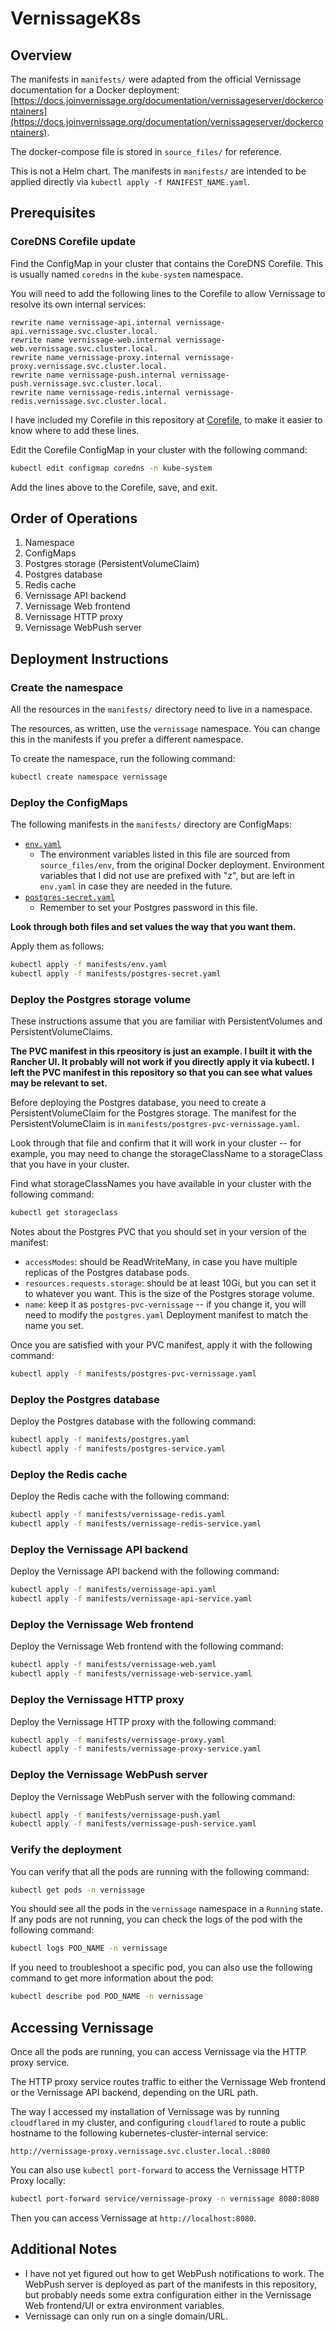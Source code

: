 # VernissageK8s

## Overview

The manifests in `manifests/` were adapted from the official Vernissage documentation for a Docker deployment: [https://docs.joinvernissage.org/documentation/vernissageserver/dockercontainers](https://docs.joinvernissage.org/documentation/vernissageserver/dockercontainers).

The docker-compose file is stored in `source_files/` for reference.

This is not a Helm chart. The manifests in `manifests/` are intended to be applied directly via `kubectl apply -f MANIFEST_NAME.yaml`.

## Prerequisites

### CoreDNS Corefile update

Find the ConfigMap in your cluster that contains the CoreDNS Corefile. This is usually named `coredns` in the `kube-system` namespace.

You will need to add the following lines to the Corefile to allow Vernissage to resolve its own internal services:

```
rewrite name vernissage-api.internal vernissage-api.vernissage.svc.cluster.local.
rewrite name vernissage-web.internal vernissage-web.vernissage.svc.cluster.local.
rewrite name vernissage-proxy.internal vernissage-proxy.vernissage.svc.cluster.local.
rewrite name vernissage-push.internal vernissage-push.vernissage.svc.cluster.local.
rewrite name vernissage-redis.internal vernissage-redis.vernissage.svc.cluster.local.
```

I have included my Corefile in this repository at [Corefile](Corefile), to make it easier to know where to add these lines.

Edit the Corefile ConfigMap in your cluster with the following command:

```bash
kubectl edit configmap coredns -n kube-system
```

Add the lines above to the Corefile, save, and exit.

## Order of Operations

1. Namespace
1. ConfigMaps
1. Postgres storage (PersistentVolumeClaim)
1. Postgres database
1. Redis cache
1. Vernissage API backend
1. Vernissage Web frontend
1. Vernissage HTTP proxy
1. Vernissage WebPush server

## Deployment Instructions

### Create the namespace

All the resources in the `manifests/` directory need to live in a namespace.

The resources, as written, use the `vernissage` namespace. You can change this in the manifests if you prefer a different namespace.

To create the namespace, run the following command:

```bash
kubectl create namespace vernissage
```

### Deploy the ConfigMaps

The following manifests in the `manifests/` directory are ConfigMaps:

- [`env.yaml`](manifests/env.yaml)
  - The environment variables listed in this file are sourced from `source_files/env`, from the original Docker deployment. Environment variables that I did not use are prefixed with "z", but are left in `env.yaml` in case they are needed in the future.
- [`postgres-secret.yaml`](manifests/postgres-secret.yaml)
  - Remember to set your Postgres password in this file.

**Look through both files and set values the way that you want them.**

Apply them as follows:

```bash
kubectl apply -f manifests/env.yaml
kubectl apply -f manifests/postgres-secret.yaml
```

### Deploy the Postgres storage volume

These instructions assume that you are familiar with PersistentVolumes and PersistentVolumeClaims.

**The PVC manifest in this rpeository is just an example. I built it with the Rancher UI. It probably will not work if you directly apply it via kubectl. I left the PVC manifest in this repository so that you can see what values may be relevant to set.**

Before deploying the Postgres database, you need to create a PersistentVolumeClaim for the Postgres storage.
The manifest for the PersistentVolumeClaim is in `manifests/postgres-pvc-vernissage.yaml`.

Look through that file and confirm that it will work in your cluster -- for example, you may need to change the storageClassName to a storageClass that you have in your cluster.

Find what storageClassNames you have available in your cluster with the following command:

```bash
kubectl get storageclass
```

Notes about the Postgres PVC that you should set in your version of the manifest:

- `accessModes`: should be ReadWriteMany, in case you have multiple replicas of the Postgres database pods.
- `resources.requests.storage`: should be at least 10Gi, but you can set it to whatever you want. This is the size of the Postgres storage volume.
- `name`: keep it as `postgres-pvc-vernissage` -- if you change it, you will need to modify the `postgres.yaml` Deployment manifest to match the name you set.

Once you are satisfied with your PVC manifest, apply it with the following command:

```bash
kubectl apply -f manifests/postgres-pvc-vernissage.yaml
```

### Deploy the Postgres database

Deploy the Postgres database with the following command:

```bash
kubectl apply -f manifests/postgres.yaml
kubectl apply -f manifests/postgres-service.yaml
```

### Deploy the Redis cache

Deploy the Redis cache with the following command:

```bash
kubectl apply -f manifests/vernissage-redis.yaml
kubectl apply -f manifests/vernissage-redis-service.yaml
```

### Deploy the Vernissage API backend

Deploy the Vernissage API backend with the following command:

```bash
kubectl apply -f manifests/vernissage-api.yaml
kubectl apply -f manifests/vernissage-api-service.yaml
```

### Deploy the Vernissage Web frontend

Deploy the Vernissage Web frontend with the following command:

```bash
kubectl apply -f manifests/vernissage-web.yaml
kubectl apply -f manifests/vernissage-web-service.yaml
```

### Deploy the Vernissage HTTP proxy

Deploy the Vernissage HTTP proxy with the following command:

```bash
kubectl apply -f manifests/vernissage-proxy.yaml
kubectl apply -f manifests/vernissage-proxy-service.yaml
```

### Deploy the Vernissage WebPush server

Deploy the Vernissage WebPush server with the following command:

```bash
kubectl apply -f manifests/vernissage-push.yaml
kubectl apply -f manifests/vernissage-push-service.yaml
```

### Verify the deployment

You can verify that all the pods are running with the following command:

```bash
kubectl get pods -n vernissage
```

You should see all the pods in the `vernissage` namespace in a `Running` state. If any pods are not running, you can check the logs of the pod with the following command:

```bash
kubectl logs POD_NAME -n vernissage
```

If you need to troubleshoot a specific pod, you can also use the following command to get more information about the pod:

```bash
kubectl describe pod POD_NAME -n vernissage
```

## Accessing Vernissage

Once all the pods are running, you can access Vernissage via the HTTP proxy service.

The HTTP proxy service routes traffic to either the Vernissage Web frontend or the Vernissage API backend, depending on the URL path.

The way I accessed my installation of Vernissage was by running `cloudflared` in my cluster, and configuring `cloudflared` to route a public hostname to the following kubernetes-cluster-internal service:

```
http://vernissage-proxy.vernissage.svc.cluster.local.:8080
```

You can also use `kubectl port-forward` to access the Vernissage HTTP Proxy locally:

```bash
kubectl port-forward service/vernissage-proxy -n vernissage 8080:8080
```

Then you can access Vernissage at `http://localhost:8080`.

## Additional Notes

- I have not yet figured out how to get WebPush notifications to work. The WebPush server is deployed as part of the manifests in this repository, but probably needs some extra configuration either in the Vernissage Web frontend/UI or extra environment variables.
- Vernissage can only run on a single domain/URL.
